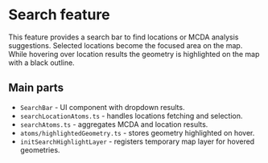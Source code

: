 # Search feature

This feature provides a search bar to find locations or MCDA analysis suggestions.
Selected locations become the focused area on the map.
While hovering over location results the geometry is highlighted on the map with a black outline.

## Main parts
- `SearchBar` - UI component with dropdown results.
- `searchLocationAtoms.ts` - handles locations fetching and selection.
- `searchAtoms.ts` - aggregates MCDA and location results.
- `atoms/highlightedGeometry.ts` - stores geometry highlighted on hover.
- `initSearchHighlightLayer` - registers temporary map layer for hovered geometries.
